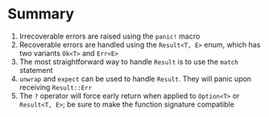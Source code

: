 # Summary

1. Irrecoverable errors are raised using the `panic!` macro
2. Recoverable errors are handled using the `Result<T, E>` enum, which has two variants `Ok<T>` and `Err<E>`
3. The most straightforward way to handle `Result` is to use the `match` statement
4. `unwrap` and `expect` can be used to handle `Result`. They will panic upon receiving `Result::Err`
5. The `?` operator will force early return when applied to `Option<T>` or `Result<T, E>`; be sure to make the function signature compatible

